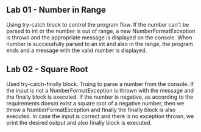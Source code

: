 Lab 01 - Number in Range
-

Using try-catch block to control the program flow. If the number can't be parsed to int or the number is out of range, 
a new NumberFormatException is thrown and the appropriate message is displayed on the console. When number is successfully 
parsed to an int and also in the range, the program ends and a message with the valid number is displayed. 

Lab 02 - Square Root
-

Used try-catch-finally block. Truing to parse a number from the console. If the input is not a NumberFormatException is 
thrown with the message and the finally block is executed. If the number is negative, as according to the requirements 
doesnt exist a square root of a negative number, then we throw a NumberFormatException and finally the finally block is 
also executed. In case the input is correct and there is no exception thrown, we print the desired output and also finally 
block is executed. 